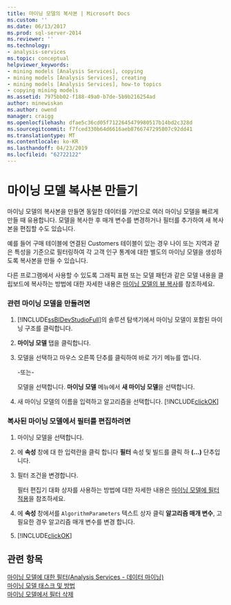 ```yaml
---
title: 마이닝 모델의 복사본 | Microsoft Docs
ms.custom: ''
ms.date: 06/13/2017
ms.prod: sql-server-2014
ms.reviewer: ''
ms.technology:
- analysis-services
ms.topic: conceptual
helpviewer_keywords:
- mining models [Analysis Services], copying
- mining models [Analysis Services], creating
- mining models [Analysis Services], how-to topics
- copying mining models
ms.assetid: 7975bb02-f188-49a0-b7de-5b9b216254ad
author: minewiskan
ms.author: owend
manager: craigg
ms.openlocfilehash: dfae5c36cd05f7122645479980517b14bd2c328d
ms.sourcegitcommit: f7fced330b64d6616aeb8766747295807c92dd41
ms.translationtype: MT
ms.contentlocale: ko-KR
ms.lasthandoff: 04/23/2019
ms.locfileid: "62722122"
---
```

# <a name="make-a-copy-of-a-mining-model"></a>마이닝 모델 복사본 만들기
  마이닝 모델의 복사본을 만들면 동일한 데이터를 기반으로 여러 마이닝 모델을 빠르게 만들 때 유용합니다. 모델을 복사한 후 매개 변수를 변경하거나 필터를 추가하여 새 복사본을 편집할 수도 있습니다.  
  
 예를 들어 구매 테이블에 연결된 Customers 테이블이 있는 경우 나이 또는 지역과 같은 특성을 기준으로 필터링하여 각 고객 인구 통계에 대한 별도의 마이닝 모델을 생성하도록 복사본을 만들 수 있습니다.  
  
 다른 프로그램에서 사용할 수 있도록 그래픽 표현 또는 모델 패턴과 같은 모델 내용을 클립보드에 복사하는 방법에 대한 자세한 내용은 [마이닝 모델의 뷰 복사](copy-a-view-of-a-mining-model.md)를 참조하세요.  
  
### <a name="to-create-a-related-mining-model"></a>관련 마이닝 모델을 만들려면  
  
1.  [!INCLUDE[ssBIDevStudioFull](../../includes/ssbidevstudiofull-md.md)]의 솔루션 탐색기에서 마이닝 모델이 포함된 마이닝 구조를 클릭합니다.  
  
2.  **마이닝 모델** 탭을 클릭합니다.  
  
3.  모델을 선택하고 마우스 오른쪽 단추를 클릭하여 바로 가기 메뉴를 엽니다.  
  
     -또는-  
  
     모델을 선택합니다. **마이닝 모델** 메뉴에서 **새 마이닝 모델**을 선택합니다.  
  
4.  새 마이닝 모델의 이름을 입력하고 알고리즘을 선택합니다. [!INCLUDE[clickOK](../../includes/clickok-md.md)]  
  
### <a name="to-edit-the-filter-on-the-copied-mining-model"></a>복사된 마이닝 모델에서 필터를 편집하려면  
  
1.  마이닝 모델을 선택합니다.  
  
2.  에 **속성** 창에 대 한 입력란을 클릭 합니다 **필터** 속성 및 빌드를 클릭 하 **(...)**  단추입니다.  
  
3.  필터 조건을 변경합니다.  
  
     필터 편집기 대화 상자를 사용하는 방법에 대한 자세한 내용은 [마이닝 모델에 필터 적용](apply-a-filter-to-a-mining-model.md)을 참조하세요.  
  
4.  에 **속성** 창에서를 `AlgorithmParameters` 텍스트 상자 클릭 **알고리즘 매개 변수**, 고 필요한 경우 알고리즘 매개 변수를 변경 합니다.  
  
5.  [!INCLUDE[clickOK](../../includes/clickok-md.md)]  
  
## <a name="see-also"></a>관련 항목  
 [마이닝 모델에 대한 필터&#40;Analysis Services - 데이터 마이닝&#41;](mining-models-analysis-services-data-mining.md)   
 [마이닝 모델 태스크 및 방법](mining-model-tasks-and-how-tos.md)   
 [마이닝 모델에서 필터 삭제](delete-a-filter-from-a-mining-model.md)  
  
  
